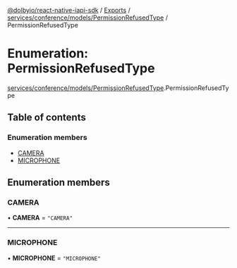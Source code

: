 [@dolbyio/react-native-iapi-sdk](../README.md) / [Exports](../modules.md) / [services/conference/models/PermissionRefusedType](../modules/services_conference_models_PermissionRefusedType.md) / PermissionRefusedType

# Enumeration: PermissionRefusedType

[services/conference/models/PermissionRefusedType](../modules/services_conference_models_PermissionRefusedType.md).PermissionRefusedType

## Table of contents

### Enumeration members

- [CAMERA](services_conference_models_PermissionRefusedType.PermissionRefusedType.md#camera)
- [MICROPHONE](services_conference_models_PermissionRefusedType.PermissionRefusedType.md#microphone)

## Enumeration members

### CAMERA

• **CAMERA** = `"CAMERA"`

___

### MICROPHONE

• **MICROPHONE** = `"MICROPHONE"`
